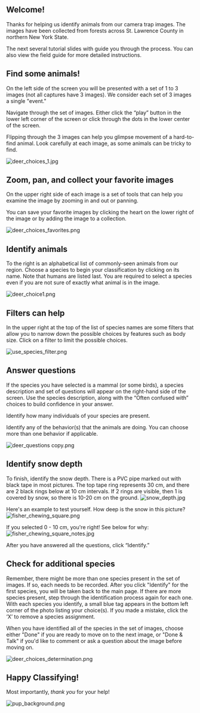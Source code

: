 [//]: # (Tutorial 4419 - Classification tutorial)

[//]: # (Step 1 - welcome)
## Welcome! ##
Thanks for helping us identify animals from our camera trap images. The images have been collected from forests across St. Lawrence County in northern New York State.  

The next several tutorial slides with guide you through the process. You can also view the field guide for more detailed instructions.

[//]: # (Step 2 - find some animals)

## Find some animals! ## 
On the left side of the screen you will be presented with a set of 1 to 3 images (not all captures have 3 images). We consider each set of 3 images a single "event." 


Navigate through the set of images. Either click the “play” button in the lower left corner of the screen or click through the dots in the lower center of the screen. 

Flipping through the 3 images can help you glimpse movement of a hard-to-find animal.  Look carefully at each image, as some animals can be tricky to find.

![deer_choices_1.jpg](https://panoptes-uploads.zooniverse.org/production/project_attached_image/17c4b6ef-01cb-47ab-97e5-a5e6a2670fc1.jpeg)

[//]: # (Step 3 - zoom, pan, collect)

## Zoom, pan, and collect your favorite images ##

On the upper right side of each image is a set of tools that can help you examine the image by zooming in and out or panning.

You can save your favorite images by clicking the heart on the lower right of the image or by adding the image to a collection.

![deer_choices_favorites.png](https://panoptes-uploads.zooniverse.org/production/project_attached_image/9c7a8fcc-e10b-4bd0-82db-70511ad45de1.png)

[//]: # (Step 4 - Identify animals)

## Identify animals ##
To the right is an alphabetical list of commonly-seen animals from our region.  Choose a species to begin your classification by clicking on its name. Note that humans are listed last. You are required to select a species even if you are not sure of exactly what animal is in the image.

![deer_choice1.png](https://panoptes-uploads.zooniverse.org/production/project_attached_image/b8ae8df5-2c43-411e-bc3b-49903a4b841a.png)

[//]: # (Step 5 - filters can help)

## Filters can help ##
In the upper right at the top of the list of species names are some filters that allow you to narrow down the possible choices by features such as body size. Click on a filter to limit the possible choices. 

![use_species_filter.png](https://panoptes-uploads.zooniverse.org/production/project_attached_image/52de3a4b-83db-4f0b-9c4d-bedc074e939b.png)

[//]: # (Step 6 - Answer questions)

## Answer questions ##
If the species you have selected is a mammal (or some birds), a species description and set of questions will appear on the right-hand side of the screen. Use the species description, along with the “Often confused with” choices to build confidence in your answer.

Identify how many individuals of your species are present. 

Identify any of the behavior(s) that the animals are doing. You can choose more than one behavior if applicable. 


![deer_questions copy.png](https://panoptes-uploads.zooniverse.org/production/project_attached_image/c068e45a-8537-44d7-8016-f7d4d34c4250.png)

[//]: # (Step 7 - Identify snow depth)

## Identify snow depth ##
To finish, identify the snow depth. There is a PVC pipe marked out with black tape in most pictures. The top tape ring represents 30 cm, and there are 2 black rings below at 10 cm intervals. If 2 rings are visible, then 1 is covered by snow, so there is 10-20 cm on the ground. ![snow_depth.jpg](https://panoptes-uploads.zooniverse.org/production/project_attached_image/8200ec34-e103-4418-80dd-c4ba363a98c7.jpeg)

Here's an example to test yourself. How deep is the snow in this picture?
![fisher_chewing_square.png](https://panoptes-uploads.zooniverse.org/production/project_attached_image/8c7c6f3f-a47f-4687-a6ab-b18a79202c58.png)

If you selected 0 - 10 cm, you're right! See below for why:
![fisher_chewing_square_notes.jpg](https://panoptes-uploads.zooniverse.org/production/project_attached_image/d621dfe0-7d50-42f1-8825-7857d007c2d1.jpeg)

After you have answered all the questions, click “Identify.”

[//]: # (Step 8 - Check for additional species)

## Check for additional species ##
Remember, there might be more than one species present in the set of images.  If so, each needs to be recorded.  After you click "Identify" for the first species, you will be taken back to the main page. If there are more species present, step through the identification process again for each one.  With each species you identify, a small blue tag appears in the bottom left corner of the photo listing your choice(s). If you made a mistake, click the ‘X’ to remove a species assignment.

When you have identified all of the species in the set of images, choose either "Done" if you are ready to move on to the next image, or "Done & Talk" if you'd like to comment or ask a question about the image before moving on. 

![deer_choices_determination.png](https://panoptes-uploads.zooniverse.org/production/project_attached_image/7c86cda3-021d-4ae2-9942-0a5a3893751f.png)

[//]: # (Step 9 - Happy Classifying!)

## Happy Classifying! ##

Most importantly, *thank you* for your help!

![pup_background.png](https://panoptes-uploads.zooniverse.org/production/project_attached_image/fcb4dc9d-83a2-4555-b1a8-a6d9f20635f7.png)